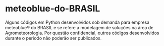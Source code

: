 # meteoblue-do-BRASIL
Alguns códigos em Python desenvolvidos sob demanda para empresa meteoblue® do BRASIL e se refere a modelagem de soluções na área de Agrometeorologia. Por questão confidencial, outros códigos desenvolvidos durante o periodo não poderão ser publicados.
